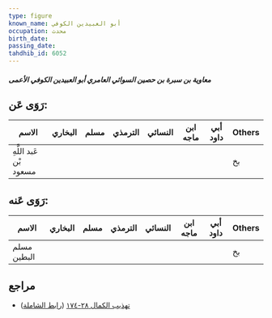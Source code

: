 ```yaml
---
type: figure
known_name: أبو العبيدين الكوفي
occupation: محدث
birth_date:
passing_date:
tahdhib_id: 6052
---
```

##### معاوية بن سبرة بن حصين السوائي العامري أبو العبيدين الكوفي الأعمى

## رَوَى عَن:
| الاسم                  | البخاري | مسلم | الترمذي | النسائي | ابن ماجه | أبي داود | Others |
| ---------------------- | ------- | ---- | ------- | ------- | -------- | -------- | ------ |
| عَبد اللَّهِ بْن مسعود |         |      |         |         |          |          | بخ     |
## رَوَى عَنه:
| الاسم       | البخاري | مسلم | الترمذي | النسائي | ابن ماجه | أبي داود | Others |
| ----------- | ------- | ---- | ------- | ------- | -------- | -------- | ------ |
| مسلم البطين |         |      |         |         |          |          | بخ     |
## مراجع
- [تهذيب الكمال ٢٨-١٧٤](obsidian://open?vault=Tahdhib-al-Kamal&file=Figures/٦٠٥٢-معاوية%20بن%20سبرة%20بن%20حصين%20السوائي%20العامري%20أبو%20العبيدين%20الكوفي%20الأعمى) ([رابط الشاملة](https://shamela.ws/book/3722/15149))